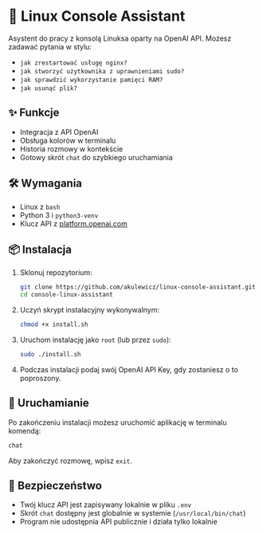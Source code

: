 # 🐧 Linux Console Assistant

Asystent do pracy z konsolą Linuksa oparty na OpenAI API. Możesz zadawać pytania w stylu:

- `jak zrestartować usługę nginx?`
- `jak stworzyć użytkownika z uprawnieniami sudo?`
- `jak sprawdzić wykorzystanie pamięci RAM?`
- `jak usunąć plik?`

## ✨ Funkcje

- Integracja z API OpenAI
- Obsługa kolorów w terminalu
- Historia rozmowy w kontekście
- Gotowy skrót `chat` do szybkiego uruchamiania

## 🛠️ Wymagania

- Linux z `bash`
- Python 3 i `python3-venv`
- Klucz API z [platform.openai.com](https://platform.openai.com/account/api-keys)

## 📦 Instalacja

1. Sklonuj repozytorium:
   ```bash
   git clone https://github.com/akulewicz/linux-console-assistant.git
   cd console-linux-assistant
   ```

2. Uczyń skrypt instalacyjny wykonywalnym:
   ```bash
   chmod +x install.sh
   ```

3. Uruchom instalację jako `root` (lub przez `sudo`):
   ```bash
   sudo ./install.sh
   ```

4. Podczas instalacji podaj swój OpenAI API Key, gdy zostaniesz o to poproszony.

## 🚀 Uruchamianie

Po zakończeniu instalacji możesz uruchomić aplikację w terminalu komendą:
```bash
chat
```

Aby zakończyć rozmowę, wpisz `exit`.

## 🔐 Bezpieczeństwo

- Twój klucz API jest zapisywany lokalnie w pliku `.env`
- Skrót `chat` dostępny jest globalnie w systemie (`/usr/local/bin/chat`)
- Program nie udostępnia API publicznie i działa tylko lokalnie

